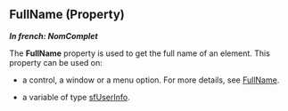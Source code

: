 
## FullName (Property)

***In french: NomComplet***
	



<a name="XUse"></a>
<a name="Use"></a>
<a name="description"></a>
The **FullName** property is used to get the full name of an element. This property can be used on:

- a control, a window or a menu option. For more details, see [FullName](../Proprietes/2514005.md).

- a variable of type [sfUserInfo](../WDLang5/1000018423.md). 




